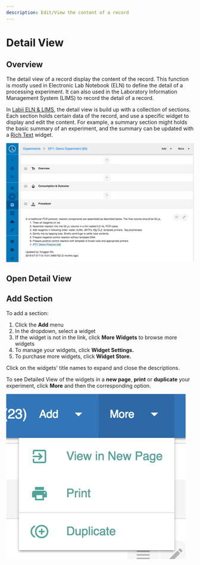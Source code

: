 ```yaml
---
description: Edit/View the content of a record
---
```


# Detail View

## Overview

The detail view of a record display the content of the record. This function is mostly used in Electronic Lab Notebook \(ELN\) to define the detail of a processing experiment. It can also used in the Laboratory Information Management System \(LIMS\) to record the detail of a record.

In [Labii ELN & LIMS](https://www.labii.com), the detail view is build up with a collection of sections. Each section holds certain data of the record, and use a specific widget to display and edit the content. For example, a summary section might holds the basic summary of an experiment, and the summary can be updated with a [Rich Text]() widget.

![Detail View of an experiment at Labii ELN &amp; LIMS](../.gitbook/assets/detail-view-labii-eln-lims.png)

## Open Detail View



## Add Section

To add a section:

1. Click the **Add** menu
2. In the dropdown, select a widget
3. If the widget is not in the link, click **More Widgets** to browse more widgets
4. To manage your widgets, click **Widget Settings.** 
5. To purchase more widgets, click **Widget Store.** 

Click on the widgets' title names to expand and close the descriptions.

To see Detailed View of the widgets in a **new page**, **print** or **duplicate** your experiment, click **More** and then the corresponding option.

![](../.gitbook/assets/detailed-view-more.png)



